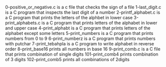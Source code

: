 0-positive_or_negative.c is a c file that checks the sign of a file
1-last_digit.c is a C program that inspects the last digit of a number
2-printf_alphabet.c is a C program that prints the letters of the alphbet in lower case
3-print_alphabets.c is a C program that prints letters of the alphabet in lower and upper case
4-print_alphabt is a C program that prints letters of the alphabet except some letters
5-print_numbers is a C program that prints numbers from 0 to 9
6-print_numberz is a C program that prints numbers with putchar
7-print_tebahpla is a C program to write alphabet in reverse order
8-print_base16 prints all numbers in base 16
9-print_comb.c is a C file that prints combination of single digits
101-print_comb4 prints combination of 3 digits
102-print_comb5 prints all combinations of 2digits
